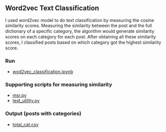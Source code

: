## Word2vec Text Classification


I used word2vec model to do text classification by measuring the cosine similarity scores. Measuring the similarity between the post and the full dictionary of a speciﬁc category, the algorithm would generate similarity scores on each category for each post. After obtaining all these similarity scores, I classiﬁed posts based on which category got the highest similarity score.

### Run
* [wod2vec_classification.ipynb](https://github.com/NaiyuJ/computational-text-analysis/blob/main/ethnicity_China/word2vec_text_classification/wod2vec_classification.ipynb)

### Supporting scripts for measuring similarity
* [msr.py](https://github.com/NaiyuJ/computational-text-analysis/blob/main/ethnicity_China/word2vec_text_classification/msr.py)
* [test_utility.py](https://github.com/NaiyuJ/computational-text-analysis/blob/main/ethnicity_China/word2vec_text_classification/test_utility.py)

### Output (posts with categories)
* [total_cat.csv](https://www.dropbox.com/s/sk1mympp087f022/total_cat.csv?dl=0)
